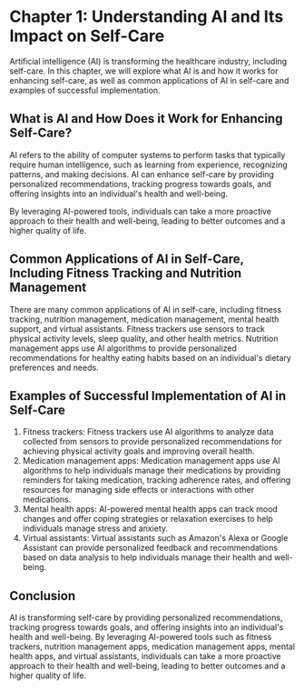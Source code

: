 Chapter 1: Understanding AI and Its Impact on Self-Care
=======================================================

Artificial intelligence (AI) is transforming the healthcare industry, including self-care. In this chapter, we will explore what AI is and how it works for enhancing self-care, as well as common applications of AI in self-care and examples of successful implementation.

What is AI and How Does it Work for Enhancing Self-Care?
--------------------------------------------------------

AI refers to the ability of computer systems to perform tasks that typically require human intelligence, such as learning from experience, recognizing patterns, and making decisions. AI can enhance self-care by providing personalized recommendations, tracking progress towards goals, and offering insights into an individual's health and well-being.

By leveraging AI-powered tools, individuals can take a more proactive approach to their health and well-being, leading to better outcomes and a higher quality of life.

Common Applications of AI in Self-Care, Including Fitness Tracking and Nutrition Management
-------------------------------------------------------------------------------------------

There are many common applications of AI in self-care, including fitness tracking, nutrition management, medication management, mental health support, and virtual assistants. Fitness trackers use sensors to track physical activity levels, sleep quality, and other health metrics. Nutrition management apps use AI algorithms to provide personalized recommendations for healthy eating habits based on an individual's dietary preferences and needs.

Examples of Successful Implementation of AI in Self-Care
--------------------------------------------------------

1. Fitness trackers: Fitness trackers use AI algorithms to analyze data collected from sensors to provide personalized recommendations for achieving physical activity goals and improving overall health.
2. Medication management apps: Medication management apps use AI algorithms to help individuals manage their medications by providing reminders for taking medication, tracking adherence rates, and offering resources for managing side effects or interactions with other medications.
3. Mental health apps: AI-powered mental health apps can track mood changes and offer coping strategies or relaxation exercises to help individuals manage stress and anxiety.
4. Virtual assistants: Virtual assistants such as Amazon's Alexa or Google Assistant can provide personalized feedback and recommendations based on data analysis to help individuals manage their health and well-being.

Conclusion
----------

AI is transforming self-care by providing personalized recommendations, tracking progress towards goals, and offering insights into an individual's health and well-being. By leveraging AI-powered tools such as fitness trackers, nutrition management apps, medication management apps, mental health apps, and virtual assistants, individuals can take a more proactive approach to their health and well-being, leading to better outcomes and a higher quality of life.
